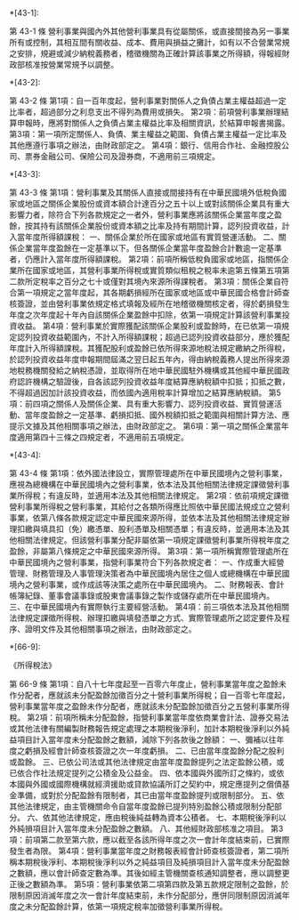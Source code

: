 <!-- mkdocs/includes/abbreviations.md -->


<!-- 
*[14-3]:

第 14-3 條
第1項：個人、營利事業或教育、文化、公益、慈善機關或團體與國內外其他個人或營利事業、教育、文化、公益、慈善機關或團體相互間，如有藉資金、股權之移轉或其他虛偽之安排，不當為他人或自己規避或減少納稅義務者，稽徵機關為正確計算相關納稅義務人之所得額及應納稅額，得報經財政部核准，依查得資料，按實際交易事實依法予以調整。
第2項：公司、合作社或其他法人如有以虛偽安排或不正當方式增加股東、社員或出資者所獲配之股利或盈餘，致虛增第十五條第四項之可抵減稅額者，稽徵機關得依查得資料，按實際應分配或應獲配之股利或盈餘予以調整。 -->


*[43-1]:

第 43-1 條
營利事業與國內外其他營利事業具有從屬關係，或直接間接為另一事業所有或控制，其相互間有關收益、成本、費用與損益之攤計，如有以不合營業常規之安排，規避或減少納稅義務者，稽徵機關為正確計算該事業之所得額，得報經財政部核准按營業常規予以調整。


*[43-2]:

第 43-2 條
第1項：自一百年度起，營利事業對關係人之負債占業主權益超過一定比率者，超過部分之利息支出不得列為費用或損失。
第2項：前項營利事業辦理結算申報時，應將對關係人之負債占業主權益比率及相關資訊，於結算申報書揭露。
第3項：第一項所定關係人、負債、業主權益之範圍、負債占業主權益一定比率及其他應遵行事項之辦法，由財政部定之。
第4項：銀行、信用合作社、金融控股公司、票券金融公司、保險公司及證券商，不適用前三項規定。


*[43-3]:

第 43-3 條
第1項：營利事業及其關係人直接或間接持有在中華民國境外低稅負國家或地區之關係企業股份或資本額合計達百分之五十以上或對該關係企業具有重大影響力者，除符合下列各款規定之一者外，營利事業應將該關係企業當年度之盈餘，按其持有該關係企業股份或資本額之比率及持有期間計算，認列投資收益，計入當年度所得額課稅：
一、關係企業於所在國家或地區有實質營運活動。
二、關係企業當年度盈餘在一定基準以下。但各關係企業當年度盈餘合計數逾一定基準者，仍應計入當年度所得額課稅。
第2項：前項所稱低稅負國家或地區，指關係企業所在國家或地區，其營利事業所得稅或實質類似租稅之稅率未逾第五條第五項第二款所定稅率之百分之七十或僅對其境內來源所得課稅者。
第3項：關係企業自符合第一項規定之當年度起，其各期虧損經所在國家或地區或中華民國合格會計師查核簽證，並由營利事業依規定格式填報及經所在地稽徵機關核定者，得於虧損發生年度之次年度起十年內自該關係企業盈餘中扣除，依第一項規定計算該營利事業投資收益。
第4項：營利事業於實際獲配該關係企業股利或盈餘時，在已依第一項規定認列投資收益範圍內，不計入所得額課稅；超過已認列投資收益部分，應於獲配年度計入所得額課稅。其獲配股利或盈餘已依所得來源地稅法規定繳納之所得稅，於認列投資收益年度申報期間屆滿之翌日起五年內，得由納稅義務人提出所得來源地稅務機關發給之納稅憑證，並取得所在地中華民國駐外機構或其他經中華民國政府認許機構之驗證後，自各該認列投資收益年度結算應納稅額中扣抵；扣抵之數，不得超過因加計該投資收益，而依國內適用稅率計算增加之結算應納稅額。
第5項：前四項之關係人及關係企業、具有重大影響力、認列投資收益、實質營運活動、當年度盈餘之一定基準、虧損扣抵、國外稅額扣抵之範圍與相關計算方法、應提示文據及其他相關事項之辦法，由財政部定之。
第6項：第一項之關係企業當年度適用第四十三條之四規定者，不適用前五項規定。

*[43-4]:

第 43-4 條
第1項：依外國法律設立，實際管理處所在中華民國境內之營利事業，應視為總機構在中華民國境內之營利事業，依本法及其他相關法律規定課徵營利事業所得稅；有違反時，並適用本法及其他相關法律規定。
第2項：依前項規定課徵營利事業所得稅之營利事業，其給付之各類所得應比照依中華民國法規成立之營利事業，依第八條各款規定認定中華民國來源所得，並依本法及其他相關法律規定辦理扣繳與填具扣（免）繳憑單、股利憑單及相關憑單；有違反時，並適用本法及其他相關法律規定。但該營利事業分配非屬依第一項規定課徵營利事業所得稅年度之盈餘，非屬第八條規定之中華民國來源所得。
第3項：第一項所稱實際管理處所在中華民國境內之營利事業，指營利事業符合下列各款規定者：
一、作成重大經營管理、財務管理及人事管理決策者為中華民國境內居住之個人或總機構在中華民國境內之營利事業，或作成該等決策之處所在中華民國境內。
二、財務報表、會計帳簿紀錄、董事會議事錄或股東會議事錄之製作或儲存處所在中華民國境內。
三、在中華民國境內有實際執行主要經營活動。
第4項：前三項依本法及其他相關法律規定課徵所得稅、辦理扣繳與填發憑單之方式、實際管理處所之認定要件及程序、證明文件及其他相關事項之辦法，由財政部定之。


*[66-9]:

《所得稅法》

第 66-9 條
第1項：自八十七年度起至一百零六年度止，營利事業當年度之盈餘未作分配者，應就該未分配盈餘加徵百分之十營利事業所得稅；自一百零七年度起，營利事業當年度之盈餘未作分配者，應就該未分配盈餘加徵百分之五營利事業所得稅。
第2項：前項所稱未分配盈餘，指營利事業當年度依商業會計法、證券交易法或其他法律有關編製財務報告規定處理之本期稅後淨利，加計本期稅後淨利以外純益項目計入當年度未分配盈餘之數額，減除下列各款後之餘額：
一、彌補以往年度之虧損及經會計師查核簽證之次一年度虧損。
二、已由當年度盈餘分配之股利或盈餘。
三、已依公司法或其他法律規定由當年度盈餘提列之法定盈餘公積，或已依合作社法規定提列之公積金及公益金。
四、依本國與外國所訂之條約，或依本國與外國或國際機構就經濟援助或貸款協議所訂之契約中，規定應提列之償債基金準備，或對於分配盈餘有限制者，其已由當年度盈餘提列或限制部分。
五、依其他法律規定，由主管機關命令自當年度盈餘已提列特別盈餘公積或限制分配部分。
六、依其他法律規定，應由稅後純益轉為資本公積者。
七、本期稅後淨利以外純損項目計入當年度未分配盈餘之數額。
八、其他經財政部核准之項目。
第3項：前項第二款至第六款，應以截至各該所得年度之次一會計年度結束前，已實際發生者為限。
第4項：營利事業當年度之財務報表經會計師查核簽證者，第二項所稱本期稅後淨利、本期稅後淨利以外之純益項目及純損項目計入當年度未分配盈餘之數額，應以會計師查定數為準。其後如經主管機關查核通知調整者，應以調整更正後之數額為準。
第5項：營利事業依第二項第四款及第五款規定限制之盈餘，於限制原因消滅年度之次一會計年度結束前，未作分配部分，應併同限制原因消滅年度之未分配盈餘計算，依第一項規定稅率加徵營利事業所得稅。